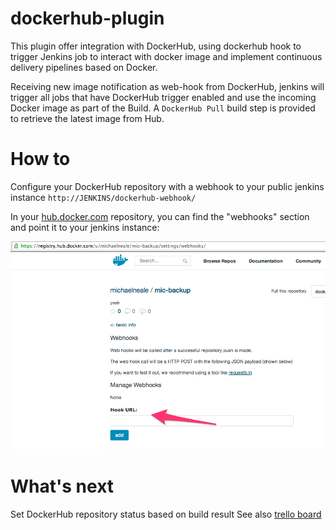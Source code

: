 dockerhub-plugin
================

This plugin offer integration with DockerHub, using dockerhub hook to trigger Jenkins job to interact with docker image
and implement continuous delivery pipelines based on Docker.

Receiving new image notification as web-hook from DockerHub, jenkins will trigger all jobs that have DockerHub trigger
enabled and use the incoming Docker image as part of the Build. A `DockerHub Pull` build step is provided to retrieve
the latest image from Hub.

# How to

Configure your DockerHub repository with a webhook to your public jenkins instance `http://JENKINS/dockerhub-webhook/`

In your <a href="https://hub.docker.com">hub.docker.com</a> repository, you can find the "webhooks" section and point it to your jenkins instance: 

<img src="dockerhub.png">


# What's next

Set DockerHub repository status based on build result
See also [trello board](https://trello.com/b/unRZLtCH/dockerhub-plugin)
